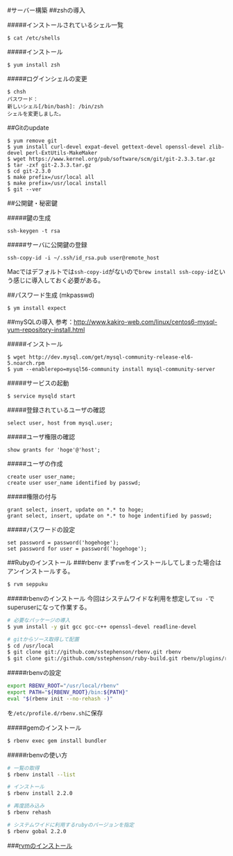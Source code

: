 #サーバー構築
##zshの導入

#####インストールされているシェル一覧
```
$ cat /etc/shells
```

#####インストール
```
$ yum install zsh
```

#####ログインシェルの変更
```
$ chsh
パスワード：
新しいシェル[/bin/bash]: /bin/zsh
シェルを変更しました。
```

##Gitのupdate
```
$ yum remove git
$ yum install curl-devel expat-devel gettext-devel openssl-devel zlib-devel perl-ExtUtils-MakeMaker
$ wget https://www.kernel.org/pub/software/scm/git/git-2.3.3.tar.gz
$ tar -zxf git-2.3.3.tar.gz
$ cd git-2.3.0
$ make prefix=/usr/local all
$ make prefix=/usr/local install
$ git --ver
```

##公開鍵・秘密鍵

#####鍵の生成
```
ssh-keygen -t rsa
```

#####サーバに公開鍵の登録
```
ssh-copy-id -i ~/.ssh/id_rsa.pub user@remote_host
```
Macではデフォルトでは`ssh-copy-id`がないので`brew install ssh-copy-id`という感じに導入しておく必要がある。

##パスワード生成 (mkpasswd)
```
$ ym install expect
```


##mySQLの導入
参考：http://www.kakiro-web.com/linux/centos6-mysql-yum-repository-install.html

#####インストール
```
$ wget http://dev.mysql.com/get/mysql-community-release-el6-5.noarch.rpm
$ yum --enablerepo=mysql56-community install mysql-community-server
```

#####サービスの起動
```
$ service mysqld start
```

#####登録されているユーザの確認
```
select user, host from mysql.user;
```

#####ユーザ権限の確認
```
show grants for 'hoge'@'host';
```

#####ユーザの作成
```
create user user_name;
create user user_name identified by passwd;
```

#####権限の付与
```
grant select, insert, update on *.* to hoge;
grant select, insert, update on *.* to hoge indentified by passwd;
```

#####パスワードの設定
```
set password = password('hogehoge');
set password for user = password('hogehoge');
```

##Rubyのインストール
###rbenv
まず`rvm`をインストールしてしまった場合はアンインストールする。
```sh
$ rvm seppuku
```
#####rbenvのインストール
今回はシステムワイドな利用を想定して`su -`でsuperuserになって作業する。


```sh
# 必要なパッケージの導入
$ yum install -y git gcc gcc-c++ openssl-devel readline-devel

# gitからソース取得して配置
$ cd /usr/local
$ git clone git://github.com/sstephenson/rbenv.git rbenv
$ git clone git://github.com/sstephenson/ruby-build.git rbenv/plugins/ruby-build
```

#####rbenvの設定

```sh
export RBENV_ROOT="/usr/local/rbenv"
export PATH="${RBENV_ROOT}/bin:${PATH}"
eval "$(rbenv init --no-rehash -)"
```
を`/etc/profile.d/rbenv.sh`に保存

#####gemのインストール
```sh
$ rbenv exec gem install bundler
```

#####rbenvの使い方
```sh
# 一覧の取得
$ rbenv install --list

# インストール
$ rbenv install 2.2.0

# 再度読み込み
$ rbenv rehash

# システムワイドに利用するrubyのバージョンを指定
$ rbenv gobal 2.2.0
```

###[rvmのインストール](ruby/rvm.md)

